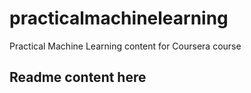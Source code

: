 # practicalmachinelearning
Practical Machine Learning content for Coursera course

## Readme content here
